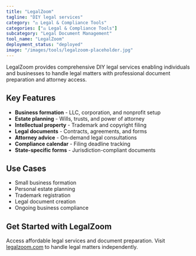 ```yaml
---
title: "LegalZoom"
tagline: "DIY legal services"
category: "⚖️ Legal & Compliance Tools"
categories: ["⚖️ Legal & Compliance Tools"]
subcategory: "Legal Document Management"
tool_name: "LegalZoom"
deployment_status: "deployed"
image: "/images/tools/legalzoom-placeholder.jpg"
---
```

LegalZoom provides comprehensive DIY legal services enabling individuals and businesses to handle legal matters with professional document preparation and attorney access.

## Key Features

- **Business formation** - LLC, corporation, and nonprofit setup
- **Estate planning** - Wills, trusts, and power of attorney
- **Intellectual property** - Trademark and copyright filing
- **Legal documents** - Contracts, agreements, and forms
- **Attorney advice** - On-demand legal consultations
- **Compliance calendar** - Filing deadline tracking
- **State-specific forms** - Jurisdiction-compliant documents

## Use Cases

- Small business formation
- Personal estate planning
- Trademark registration
- Legal document creation
- Ongoing business compliance

## Get Started with LegalZoom

Access affordable legal services and document preparation. Visit [legalzoom.com](https://www.legalzoom.com) to handle legal matters independently.
